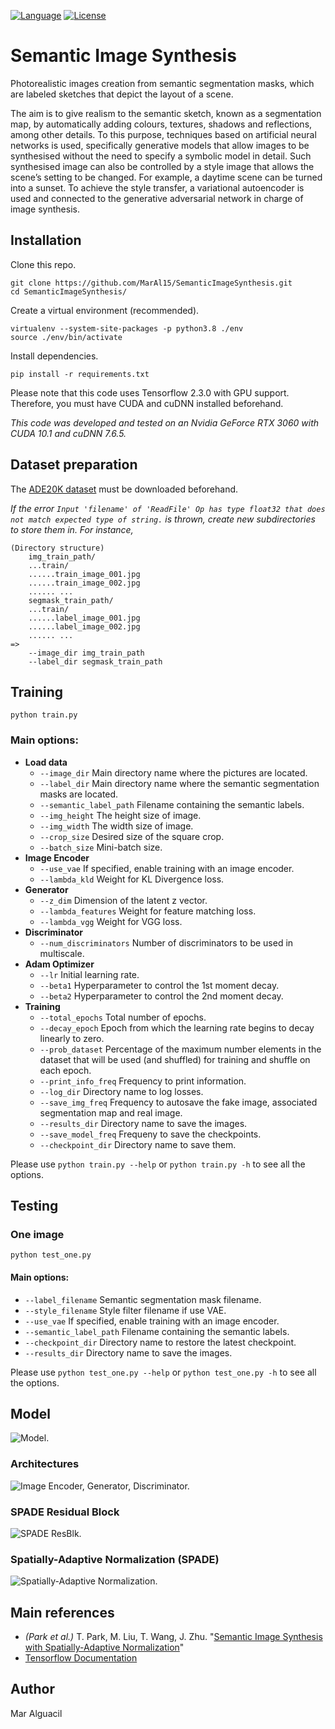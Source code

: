 <!--[![Status](https://img.shields.io/badge/Status-InProgress-green.svg)](https://github.com/MarAl15/SemanticImageSynthesis/blob/master/README.md)-->
[![Language](https://img.shields.io/badge/Language-Python3.8-blue.svg)](https://www.python.org/)
[![License](https://img.shields.io/badge/License-Apache-red.svg)](https://github.com/MarAl15/SemanticImageSynthesis/blob/master/LICENSE)


# Semantic Image Synthesis

Photorealistic images creation from semantic segmentation masks, which are labeled sketches that depict the layout of a scene.

The aim is to give realism to the semantic sketch, known as a segmentation map, by automatically adding colours, textures, shadows and reflections, among other details. To this purpose, techniques based on artificial neural networks is used, specifically generative models that allow images to be synthesised without the need to specify a symbolic model in detail. Such synthesised image can also be controlled by a style image that allows the scene’s setting to be changed. For example, a daytime scene can be turned into a sunset. To achieve the style transfer, a variational autoencoder is used and connected to the generative adversarial network in charge of image synthesis.


## Installation

Clone this repo.

```
git clone https://github.com/MarAl15/SemanticImageSynthesis.git
cd SemanticImageSynthesis/
```

Create a virtual environment (recommended).

```
virtualenv --system-site-packages -p python3.8 ./env
source ./env/bin/activate
```

Install dependencies.

```
pip install -r requirements.txt
```

Please note that this code uses Tensorflow 2.3.0 with GPU support. Therefore, you must have CUDA and cuDNN installed beforehand.

_This code was developed and tested on an Nvidia GeForce RTX 3060 with CUDA 10.1 and cuDNN 7.6.5._


## Dataset preparation

The [ADE20K dataset](http://data.csail.mit.edu/places/ADEchallenge/ADEChallengeData2016.zip) must be downloaded beforehand.

_If the error `Input 'filename' of 'ReadFile' Op has type float32 that does not match expected type of string.` is thrown, create new subdirectories to store them in. For instance,_
```
(Directory structure)
    img_train_path/
    ...train/
    ......train_image_001.jpg
    ......train_image_002.jpg
    ...... ...
    segmask_train_path/
    ...train/
    ......label_image_001.jpg
    ......label_image_002.jpg
    ...... ...
=>
    --image_dir img_train_path
    --label_dir segmask_train_path
```

## Training

```
python train.py
```

### Main options:

- **Load data**
    - `--image_dir` Main directory name where the pictures are located.
    - `--label_dir` Main directory name where the semantic segmentation masks are located.
    - `--semantic_label_path` Filename containing the semantic labels.
    - `--img_height` The height size of image.
    - `--img_width` The width size of image.
    - `--crop_size`  Desired size of the square crop.
    - `--batch_size` Mini-batch size.
- **Image Encoder**
    - `--use_vae` If specified, enable training with an image encoder.
    - `--lambda_kld` Weight for KL Divergence loss.
- **Generator**
    - `--z_dim` Dimension of the latent z vector.
    - `--lambda_features` Weight for feature matching loss.
    - `--lambda_vgg` Weight for VGG loss.
- **Discriminator**
    - `--num_discriminators` Number of discriminators to be used in multiscale.
- **Adam Optimizer**
    - `--lr` Initial learning rate.
    - `--beta1` Hyperparameter to control the 1st moment decay.
    - `--beta2` Hyperparameter to control the 2nd moment decay.
- **Training**
    - `--total_epochs` Total number of epochs.
    - `--decay_epoch` Epoch from which the learning rate begins to decay linearly to zero.
    - `--prob_dataset` Percentage of the maximum number elements in the dataset that will be used (and shuffled) for training and shuffle on each epoch.
    - `--print_info_freq` Frequency to print information.
    - `--log_dir` Directory name to log losses.
    - `--save_img_freq` Frequency to autosave the fake image, associated segmentation map and real image.
    - `--results_dir` Directory name to save the images.
    - `--save_model_freq` Frequeny to save the checkpoints.
    - `--checkpoint_dir` Directory name to save them.

Please use `python train.py --help` or `python train.py -h` to see all the options.

## Testing

### One image

```
python test_one.py
```

#### Main options:

- `--label_filename` Semantic segmentation mask filename.
- `--style_filename` Style filter filename if use VAE.
- `--use_vae` If specified, enable training with an image encoder.
- `--semantic_label_path` Filename containing the semantic labels.
- `--checkpoint_dir` Directory name to restore the latest checkpoint.
- `--results_dir` Directory name to save the images.

Please use `python test_one.py --help` or `python test_one.py -h` to see all the options.

## Model

![Model.](https://github.com/MarAl15/SemanticImageSynthesis/blob/master/images/method/model.png)

### Architectures
![Image Encoder, Generator, Discriminator.](https://github.com/MarAl15/SemanticImageSynthesis/blob/master/images/method/encoder-generator-discriminator.png)

### SPADE Residual Block
![SPADE ResBlk.](https://github.com/MarAl15/SemanticImageSynthesis/blob/master/images/method/ResBlk.png)

### Spatially-Adaptive Normalization (SPADE)
![Spatially-Adaptive Normalization.](https://github.com/MarAl15/SemanticImageSynthesis/blob/master/images/method/SPADE.png)


## Main references

- _(Park et al.)_ T. Park, M. Liu, T. Wang, J. Zhu. "[Semantic Image Synthesis with Spatially-Adaptive Normalization](https://arxiv.org/abs/1903.07291)"
- [Tensorflow Documentation](https://www.tensorflow.org/)

## Author

Mar Alguacil
